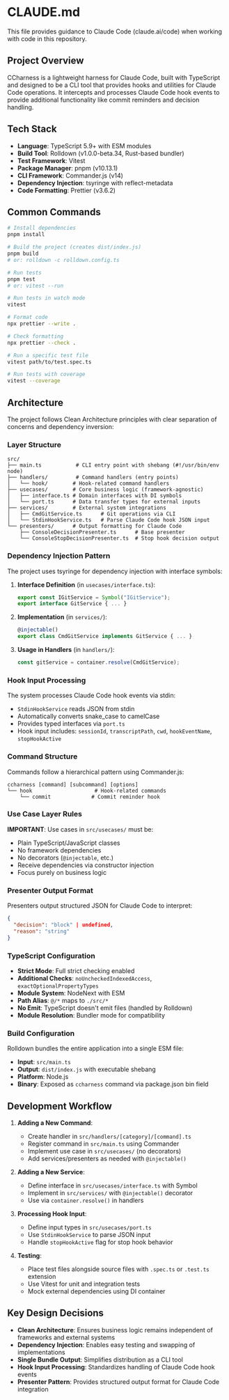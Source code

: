 # CLAUDE.md

This file provides guidance to Claude Code (claude.ai/code) when working with code in this repository.

## Project Overview

CCharness is a lightweight harness for Claude Code, built with TypeScript and designed to be a CLI tool that provides hooks and utilities for Claude Code operations. It intercepts and processes Claude Code hook events to provide additional functionality like commit reminders and decision handling.

## Tech Stack

- **Language**: TypeScript 5.9+ with ESM modules
- **Build Tool**: Rolldown (v1.0.0-beta.34, Rust-based bundler)
- **Test Framework**: Vitest
- **Package Manager**: pnpm (v10.13.1)
- **CLI Framework**: Commander.js (v14)
- **Dependency Injection**: tsyringe with reflect-metadata
- **Code Formatting**: Prettier (v3.6.2)

## Common Commands

```bash
# Install dependencies
pnpm install

# Build the project (creates dist/index.js)
pnpm build
# or: rolldown -c rolldown.config.ts

# Run tests
pnpm test
# or: vitest --run

# Run tests in watch mode
vitest

# Format code
npx prettier --write .

# Check formatting
npx prettier --check .

# Run a specific test file
vitest path/to/test.spec.ts

# Run tests with coverage
vitest --coverage
```

## Architecture

The project follows Clean Architecture principles with clear separation of concerns and dependency inversion:

### Layer Structure

```
src/
├── main.ts           # CLI entry point with shebang (#!/usr/bin/env node)
├── handlers/         # Command handlers (entry points)
│   └── hook/        # Hook-related command handlers
├── usecases/        # Core business logic (framework-agnostic)
│   ├── interface.ts # Domain interfaces with DI symbols
│   └── port.ts      # Data transfer types for external inputs
├── services/        # External system integrations
│   ├── CmdGitService.ts      # Git operations via CLI
│   └── StdinHookService.ts   # Parse Claude Code hook JSON input
└── presenters/      # Output formatting for Claude Code
    ├── ConsoleDecisionPresenter.ts      # Base presenter
    └── ConsoleStopDecisionPresenter.ts  # Stop hook decision output
```

### Dependency Injection Pattern

The project uses tsyringe for dependency injection with interface symbols:

1. **Interface Definition** (in `usecases/interface.ts`):
   ```typescript
   export const IGitService = Symbol("IGitService");
   export interface GitService { ... }
   ```

2. **Implementation** (in `services/`):
   ```typescript
   @injectable()
   export class CmdGitService implements GitService { ... }
   ```

3. **Usage in Handlers** (in `handlers/`):
   ```typescript
   const gitService = container.resolve(CmdGitService);
   ```

### Hook Input Processing

The system processes Claude Code hook events via stdin:
- `StdinHookService` reads JSON from stdin
- Automatically converts snake_case to camelCase
- Provides typed interfaces via `port.ts`
- Hook input includes: `sessionId`, `transcriptPath`, `cwd`, `hookEventName`, `stopHookActive`

### Command Structure

Commands follow a hierarchical pattern using Commander.js:
```
ccharness [command] [subcommand] [options]
└── hook                    # Hook-related commands
    └── commit             # Commit reminder hook
```

### Use Case Layer Rules

**IMPORTANT**: Use cases in `src/usecases/` must be:
- Plain TypeScript/JavaScript classes
- No framework dependencies
- No decorators (`@injectable`, etc.)
- Receive dependencies via constructor injection
- Focus purely on business logic

### Presenter Output Format

Presenters output structured JSON for Claude Code to interpret:
```json
{
  "decision": "block" | undefined,
  "reason": "string"
}
```

### TypeScript Configuration

- **Strict Mode**: Full strict checking enabled
- **Additional Checks**: `noUncheckedIndexedAccess`, `exactOptionalPropertyTypes`
- **Module System**: NodeNext with ESM
- **Path Alias**: `@/*` maps to `./src/*`
- **No Emit**: TypeScript doesn't emit files (handled by Rolldown)
- **Module Resolution**: Bundler mode for compatibility

### Build Configuration

Rolldown bundles the entire application into a single ESM file:
- **Input**: `src/main.ts`
- **Output**: `dist/index.js` with executable shebang
- **Platform**: Node.js
- **Binary**: Exposed as `ccharness` command via package.json bin field

## Development Workflow

1. **Adding a New Command**:
   - Create handler in `src/handlers/[category]/[command].ts`
   - Register command in `src/main.ts` using Commander
   - Implement use case in `src/usecases/` (no decorators)
   - Add services/presenters as needed with `@injectable()`

2. **Adding a New Service**:
   - Define interface in `src/usecases/interface.ts` with Symbol
   - Implement in `src/services/` with `@injectable()` decorator
   - Use via `container.resolve()` in handlers

3. **Processing Hook Input**:
   - Define input types in `src/usecases/port.ts`
   - Use `StdinHookService` to parse JSON input
   - Handle `stopHookActive` flag for stop hook behavior

4. **Testing**:
   - Place test files alongside source files with `.spec.ts` or `.test.ts` extension
   - Use Vitest for unit and integration tests
   - Mock external dependencies using DI container

## Key Design Decisions

- **Clean Architecture**: Ensures business logic remains independent of frameworks and external systems
- **Dependency Injection**: Enables easy testing and swapping of implementations
- **Single Bundle Output**: Simplifies distribution as a CLI tool
- **Hook Input Processing**: Standardizes handling of Claude Code hook events
- **Presenter Pattern**: Provides structured output format for Claude Code integration